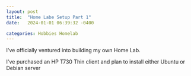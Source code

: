 ```yaml
---
layout: post
title:  "Home Labe Setup Part 1"
date:   2024-01-01 06:39:32 -0400

categories: Hobbies Homelab 
---
```


I've officially ventured into building my own Home Lab. 

I've purchased an HP T730 Thin client and plan to install either Ubuntu or Debian server
